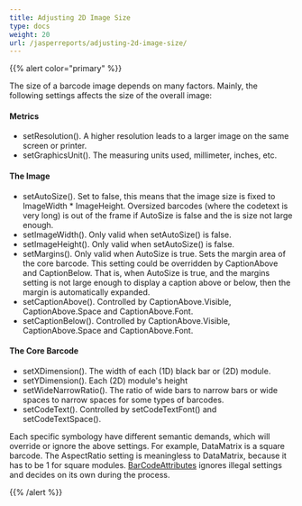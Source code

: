 ```yaml
---
title: Adjusting 2D Image Size
type: docs
weight: 20
url: /jasperreports/adjusting-2d-image-size/
---
```


{{% alert color="primary" %}} 

The size of a barcode image depends on many factors. Mainly, the following settings affects the size of the overall image:
#### **Metrics**
- setResolution(). A higher resolution leads to a larger image on the same screen or printer.
- setGraphicsUnit(). The measuring units used, millimeter, inches, etc.
#### **The Image**
- setAutoSize(). Set to false, this means that the image size is fixed to ImageWidth * ImageHeight. Oversized barcodes (where the codetext is very long) is out of the frame if AutoSize is false and the is size not large enough.
- setImageWidth(). Only valid when setAutoSize() is false.
- setImageHeight(). Only valid when setAutoSize() is false.
- setMargins(). Only valid when AutoSize is true. Sets the margin area of the core barcode. This setting could be overridden by CaptionAbove and CaptionBelow. That is, when AutoSize is true, and the margins setting is not large enough to display a caption above or below, then the margin is automatically expanded.
- setCaptionAbove(). Controlled by CaptionAbove.Visible, CaptionAbove.Space and CaptionAbove.Font.
- setCaptionBelow(). Controlled by CaptionAbove.Visible, CaptionAbove.Space and CaptionAbove.Font.
#### **The Core Barcode**
- setXDimension(). The width of each (1D) black bar or (2D) module.
- setYDimension(). Each (2D) module's height
- setWideNarrowRatio(). The ratio of wide bars to narrow bars or wide spaces to narrow spaces for some types of barcodes.
- setCodeText(). Controlled by setCodeTextFont() and setCodeTextSpace().

Each specific symbology have different semantic demands, which will override or ignore the above settings. For example, DataMatrix is a square barcode. The AspectRatio setting is meaningless to DataMatrix, because it has to be 1 for square modules. [BarCodeAttributes](/pages/createpage.action?spaceKey=barcodejasperreports&title=BarCodeAttributes&linkCreation=true&fromPageId=14221345) ignores illegal settings and decides on its own during the process. 

{{% /alert %}}
